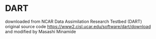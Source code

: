 # DART
downloaded from NCAR Data Assimilation Research Testbed (DART) original source code
https://www2.cisl.ucar.edu/software/dart/download
and modified by Masashi Minamide

